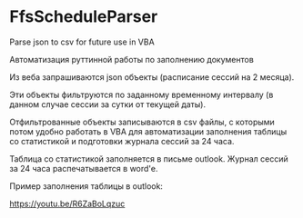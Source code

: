 # FfsScheduleParser
Parse json to csv for future use in VBA

Автоматизация руттинной работы по заполнению документов

Из веба запрашиваются json объекты (расписание сессий на 2 месяца).

Эти объекты фильтруются по заданному временному интервалу (в данном случае сессии за сутки от текущей даты). 

Отфильтрованные объекты записываются в csv файлы, с которыми потом удобно работать в VBA для автоматизации заполнения таблицы со статистикой и подготовки журнала сессий за 24 часа.

Таблица со статистикой заполняется в письме outlook. Журнал сессий за 24 часа распечатывается в word'e.

Пример заполнения таблицы в outlook:

https://youtu.be/R6ZaBoLqzuc
